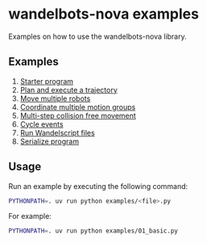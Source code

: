 # wandelbots-nova examples

Examples on how to use the wandelbots-nova library.

## Examples

1. [Starter program](start_here.py)
2. [Plan and execute a trajectory](plan_and_execute.py)
3. [Move multiple robots](move_multiple_robots.py)
4. [Coordinate multiple motion groups](multi_motion_group.py)
6. [Multi-step collision free movement](multi_step_movement_with_collision_free.py)
7. [Cycle events](cycle_events.py)
8. [Run Wandelscript files](run_wandelscript_file.py)
9. [Serialize program](serialize_program.py)

## Usage

Run an example by executing the following command:

```bash
PYTHONPATH=. uv run python examples/<file>.py
```

For example:

```bash
PYTHONPATH=. uv run python examples/01_basic.py
```
